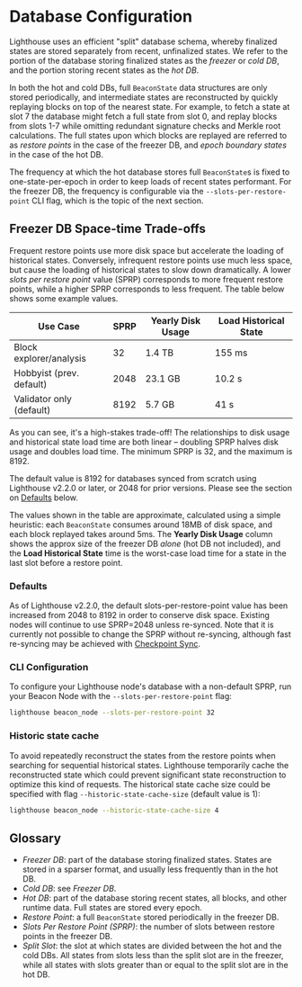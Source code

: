 # Database Configuration

Lighthouse uses an efficient "split" database schema, whereby finalized states are stored separately
from recent, unfinalized states. We refer to the portion of the database storing finalized states as
the _freezer_ or _cold DB_, and the portion storing recent states as the _hot DB_.

In both the hot and cold DBs, full `BeaconState` data structures are only stored periodically, and
intermediate states are reconstructed by quickly replaying blocks on top of the nearest state. For
example, to fetch a state at slot 7 the database might fetch a full state from slot 0, and replay
blocks from slots 1-7 while omitting redundant signature checks and Merkle root calculations. The
full states upon which blocks are replayed are referred to as _restore points_ in the case of the
freezer DB, and _epoch boundary states_ in the case of the hot DB.

The frequency at which the hot database stores full `BeaconState`s is fixed to one-state-per-epoch
in order to keep loads of recent states performant. For the freezer DB, the frequency is
configurable via the `--slots-per-restore-point` CLI flag, which is the topic of the next section.

## Freezer DB Space-time Trade-offs

Frequent restore points use more disk space but accelerate the loading of historical states.
Conversely, infrequent restore points use much less space, but cause the loading of historical
states to slow down dramatically. A lower _slots per restore point_ value (SPRP) corresponds to more
frequent restore points, while a higher SPRP corresponds to less frequent. The table below shows
some example values.

| Use Case                 | SPRP | Yearly Disk Usage | Load Historical State |
|--------------------------|------|-------------------|-----------------------|
| Block explorer/analysis  | 32   | 1.4 TB            | 155 ms                |
| Hobbyist (prev. default) | 2048 | 23.1 GB           | 10.2 s                |
| Validator only (default) | 8192 | 5.7 GB            | 41 s                  |

As you can see, it's a high-stakes trade-off! The relationships to disk usage and historical state
load time are both linear – doubling SPRP halves disk usage and doubles load time. The minimum SPRP
is 32, and the maximum is 8192.

The default value is 8192 for databases synced from scratch using Lighthouse v2.2.0 or later, or
2048 for prior versions. Please see the section on [Defaults](#defaults) below.

The values shown in the table are approximate, calculated using a simple heuristic: each
`BeaconState` consumes around 18MB of disk space, and each block replayed takes around 5ms.  The
**Yearly Disk Usage** column shows the approx size of the freezer DB _alone_ (hot DB not included),
and the **Load Historical State** time is the worst-case load time for a state in the last slot
before a restore point.

### Defaults

As of Lighthouse v2.2.0, the default slots-per-restore-point value has been increased from 2048
to 8192 in order to conserve disk space. Existing nodes will continue to use SPRP=2048 unless
re-synced. Note that it is currently not possible to change the SPRP without re-syncing, although
fast re-syncing may be achieved with [Checkpoint Sync](./checkpoint-sync.md).

### CLI Configuration

To configure your Lighthouse node's database with a non-default SPRP, run your Beacon Node with
the `--slots-per-restore-point` flag:

```bash
lighthouse beacon_node --slots-per-restore-point 32
```

### Historic state cache

To avoid repeatedly reconstruct the states from the restore points when searching for sequential historical states.
Lighthouse temporarily cache the reconstructed state which could prevent significant state reconstruction to optimize 
this kind of requests. The historical state cache size could be specified with flag `--historic-state-cache-size` (default
value is 1):

```bash
lighthouse beacon_node --historic-state-cache-size 4
```

## Glossary

* _Freezer DB_: part of the database storing finalized states. States are stored in a sparser
  format, and usually less frequently than in the hot DB.
* _Cold DB_: see _Freezer DB_.
* _Hot DB_: part of the database storing recent states, all blocks, and other runtime data. Full
  states are stored every epoch.
* _Restore Point_: a full `BeaconState` stored periodically in the freezer DB.
* _Slots Per Restore Point (SPRP)_: the number of slots between restore points in the freezer DB.
* _Split Slot_: the slot at which states are divided between the hot and the cold DBs. All states
  from slots less than the split slot are in the freezer, while all states with slots greater than
  or equal to the split slot are in the hot DB.

